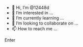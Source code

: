 - 👋 Hi, I’m @12448d
- 👀 I’m interested in ...
- 🌱 I’m currently learning ...
- 💞️ I’m looking to collaborate on ...
- 📫 How to reach me ...

<!---
12448d/12448d is a ✨ special ✨ repository because its `README.md` (this file) appears on your GitHub profile.
You can click the Preview link to take a look at your changes.
--->
Enter
